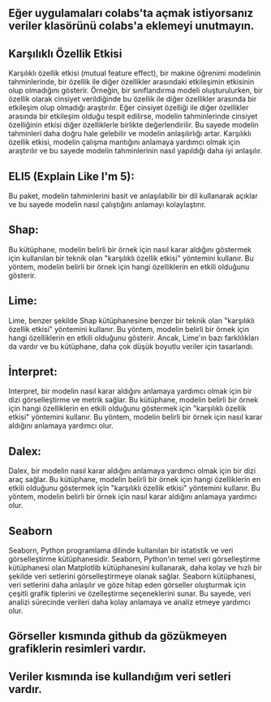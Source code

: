 ## Eğer uygulamaları colabs'ta açmak istiyorsanız veriler klasörünü colabs'a eklemeyi unutmayın.
## Karşılıklı Özellik Etkisi
Karşılıklı özellik etkisi (mutual feature effect), bir makine öğrenimi modelinin tahminlerinde, bir özellik ile diğer özellikler arasındaki etkileşimin etkisinin olup olmadığını gösterir. Örneğin, bir sınıflandırma modeli oluşturulurken, bir özellik olarak cinsiyet verildiğinde bu özellik ile diğer özellikler arasında bir etkileşim olup olmadığı araştırılır. Eğer cinsiyet özelliği ile diğer özellikler arasında bir etkileşim olduğu tespit edilirse, modelin tahminlerinde cinsiyet özelliğinin etkisi diğer özelliklerle birlikte değerlendirilir. Bu sayede modelin tahminleri daha doğru hale gelebilir ve modelin anlaşılırlığı artar. Karşılıklı özellik etkisi, modelin çalışma mantığını anlamaya yardımcı olmak için araştırılır ve bu sayede modelin tahminlerinin nasıl yapıldığı daha iyi anlaşılır.
## ELI5 (Explain Like I'm 5):
Bu paket, modelin tahminlerini basit ve anlaşılabilir bir dil kullanarak açıklar ve bu sayede modelin nasıl çalıştığını anlamayı kolaylaştırır.
## Shap:
Bu kütüphane, modelin belirli bir örnek için nasıl karar aldığını göstermek için kullanılan bir teknik olan "karşılıklı özellik etkisi" yöntemini kullanır. Bu yöntem, modelin belirli bir örnek için hangi özelliklerin en etkili olduğunu gösterir.
## Lime:
Lime, benzer şekilde Shap kütüphanesine benzer bir teknik olan "karşılıklı özellik etkisi" yöntemini kullanır. Bu yöntem, modelin belirli bir örnek için hangi özelliklerin en etkili olduğunu gösterir. Ancak, Lime'ın bazı farklılıkları da vardır ve bu kütüphane, daha çok düşük boyutlu veriler için tasarlandı.
## İnterpret:
Interpret, bir modelin nasıl karar aldığını anlamaya yardımcı olmak için bir dizi görselleştirme ve metrik sağlar. Bu kütüphane, modelin belirli bir örnek için hangi özelliklerin en etkili olduğunu göstermek için "karşılıklı özellik etkisi" yöntemini kullanır. Bu yöntem, modelin belirli bir örnek için nasıl karar aldığını anlamaya yardımcı olur.
## Dalex:
Dalex, bir modelin nasıl karar aldığını anlamaya yardımcı olmak için bir dizi araç sağlar. Bu kütüphane, modelin belirli bir örnek için hangi özelliklerin en etkili olduğunu göstermek için "karşılıklı özellik etkisi" yöntemini kullanır. Bu yöntem, modelin belirli bir örnek için nasıl karar aldığını anlamaya yardımcı olur.
## Seaborn
Seaborn, Python programlama dilinde kullanılan bir istatistik ve veri görselleştirme kütüphanesidir. Seaborn, Python'ın temel veri görselleştirme kütüphanesi olan Matplotlib kütüphanesini kullanarak, daha kolay ve hızlı bir şekilde veri setlerini görselleştirmeye olanak sağlar. Seaborn kütüphanesi, veri setlerini daha anlaşılır ve göze hitap eden görseller oluşturmak için çeşitli grafik tiplerini ve özelleştirme seçeneklerini sunar. Bu sayede, veri analizi sürecinde verileri daha kolay anlamaya ve analiz etmeye yardımcı olur.
## Görseller kısmında github da gözükmeyen grafiklerin resimleri vardır.
## Veriler kısmında ise kullandığım veri setleri vardır.
